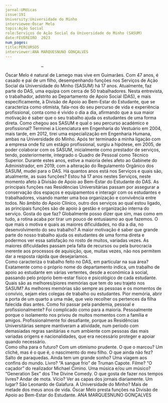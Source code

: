 ```yaml
---
jornal:UMdicas
issue:191
University:Universidade do Minho
interviewee:Óscar Melo
topis:Ação Social
role:Serviços de Ação Social da Universidade do Minho (SASUM)
date:FEVEREIRO  2023
num_pages:
title:PERCURSOS
interviewer:ANA MARQUESNUNO GONÇALVES
---
```

                    …
Óscar Melo é natural de Lamego mas vive em Guimarães. Com 47 anos, é casado e pai de um 
filho, desempenhando funções nos Serviços de Ação Social da Universidade do Minho (SASUM) 
há 17 anos. Atualmente, faz parte do DAS, uma equipa com cerca de 50 trabalhadores.
Nesta entrevista, o trabalhador, adstrito 
ao Departamento de Apoio Social (DAS), 
e mais especificamente, à Divisão de 
Apoio ao Bem-Estar do Estudante, que 
se caracteriza como otimista, fala-nos 
do seu percurso de vida e experiência 
profissional, conta como é vivido o dia a 
dia, afirmando que a sua maior motivação 
é saber que o seu trabalho ajuda os 
estudantes de uma forma direta.
Como chegou aos SASUM e qual o seu 
percurso académico e profissional? 
Terminei a Licenciatura em Engenharia do 
Vestuário em 2004, mais tarde, em 2012, 
tirei uma especialização em Engenharia 
Humana, ambas na Universidade do 
Minho. Após ter terminado a minha 
ligação com a empresa onde fiz um 
estágio profissional, surgiu a hipótese, em 
2005, de poder colaborar com os SASUM, 
inicialmente como prestador de serviços, tendo, posteriormente, integrado o 
Quadro de Pessoal como Técnico Superior. 
Durante estes anos, estive a maioria deles 
afeto ao Gabinete do Administrador, em 
2019, com a alteração do Regulamento 
Orgânico dos SASUM, mudei para o DAS. 
Há quantos anos está nos Serviços e quais 
são, atualmente, as suas funções? 
Estou há 17 anos nestes Serviços, neste 
momento afeto à Divisão de Apoio ao 
Bem-Estar do Estudante do DAS. As 
principais funções nas Residências 
Universitárias passam por assegurar a 
conservação dos espaços e equipamentos 
e interagir com os estudantes e 
trabalhadores, visando manter uma 
boa organização e convivência entre 
todos. No âmbito do Apoio Clínico, outro 
dos serviços ao qual estou ligado, as 
principais funções são de apoio à gestão 
e organização interna do serviço.
Gosta do que faz? 
Globalmente posso dizer que sim, mas como em tudo, a rotina acaba por tirar 
um pouco de entusiasmo ao que fazemos. 
O que mais o motiva e quais as 
maiores dificuldades, no dia a dia, no 
desenvolvimento do seu trabalho? 
A maior motivação é saber que grande 
parte do nosso trabalho ajuda os 
estudantes de uma forma direta e 
podermos ver essa satisfação no rosto 
de muitos, variadas vezes. As maiores 
dificuldades passam pela falta de recursos 
ou pela burocracia inerente aos processos 
de aquisição, que, muitas vezes, não nos 
permitem dar a resposta rápida que 
desejaríamos.   
Como caracteriza o trabalho feito no DAS, 
em particular na sua área? 
Exatamente como o próprio nome do 
departamento indica, um trabalho de 
apoio ao estudante em várias vertentes, 
desde a económica à social, passando pelo 
próprio bem-estar físico e psicológico de 
cada estudante. Quais são as melhores/piores memórias 
que tem do seu trajeto nos SASUM? 
As melhores memórias são sempre as 
pessoas e os momentos de convívio, sejam 
eles colegas de trabalho ou estudantes. 
Pior memória, abrir a porta de um quarto 
a uma mãe, que veio recolher os pertences 
da filha falecida dias antes.
Como foi passar pela pandemia, pessoal 
e profissionalmente? 
Foi complicado como para a maioria. 
Pessoalmente porque o isolamento 
nos privou de muitos momentos com 
a família e amigos. Profissionalmente 
foi desafiante, porque as Residências 
Universitárias sempre mantiveram a 
atividade, num período com demasiadas 
regras sanitárias e num ambiente com 
pessoas das mais variadas origens e 
nacionalidades, que era necessário 
proteger e apoiar quando necessário.   
Como olha para o futuro? 
Com um otimismo prudente.
O que o marcou? 
Um cliché, mas é o que é, o nascimento 
do meu filho. 
O que ainda não fez? 
Salto de paraquedas.
Ainda tem um grande sonho? 
Uma viagem aos confins do mundo.
Livro? 
“A sangue frio” de Truman Capote.
Filme? 
“O caçador” do realizador Michael 
Cimino.
Uma música e/ou um músico? 
“Generation Sex” dos The Divine 
Comedy.
O que gosta de fazer nos tempos livres? 
Andar de mota.
Vício? 
Ver as capas dos jornais diariamente.
Um lugar? 
São Leonardo de Galafura.
A Universidade do Minho? 
Mais de metade dos meus anos de vida.
Óscar Melo presta funções na Divisão de Apoio ao Bem-Estar do Estudante. ANA MARQUESNUNO GONÇALVES
